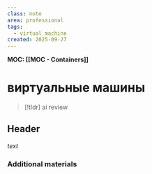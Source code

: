 ```yaml
---
class: note
area: professional
tags:
  - virtual_machine
created: 2025-09-27
---
```

**MOC: [[MOC - Containers]]**

# виртуальные машины

> [!tldr] ai review
> 

## Header

*text*

### Additional materials